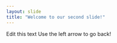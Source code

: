 ```yaml
---
layout: slide
title: "Welcome to our second slide!"
---
```

Edit this text
Use the left arrow to go back!
